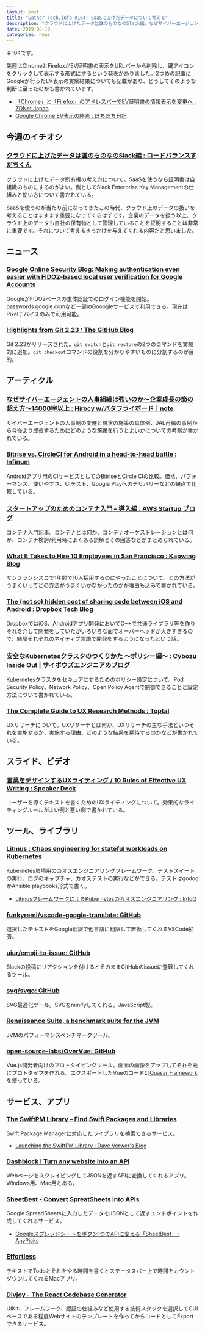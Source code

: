 ```yaml
---
layout: post
title: "Gather-Tech.info #164: SaaSに上げたデータについて考える"
description: "クラウドに上げたデータは誰のものなのSlack編、なぜサイバーエージェントの人事組織は強いのか など"
date: 2019-08-19
categories: news
---
```


＃164です。

先週はChromeとFirefoxがEV証明書の表示をURLバーから削除し、鍵アイコンをクリックして表示する形式にするという発表がありました。2つめの記事にGoogleが行ったEV表示の実験結果についても記載があり、どうしてそのような判断に至ったのかも書かれています。

- [「Chrome」と「Firefox」のアドレスバーでEV証明書の情報表示を変更へ : ZDNet Japan](https://japan.zdnet.com/article/35141280/)
- [Google Chrome EV表示の終焉 : ぼちぼち日記](https://jovi0608.hatenablog.com/entry/2019/08/12/095854)

## 今週のイチオシ

### [クラウドに上げたデータは誰のものなのSlack編 : ロードバランスすだちくん](https://blog.animereview.jp/slack_ekm/)

クラウドに上げたデータ所有権の考え方について。SaaSを使うなら証明書は自組織のものにするのがよい。例としてSlack Enterprise Key Managementの仕組みと使い方について書かれている。

SaaSを使うのが当たり前になってきたこの時代、クラウド上のデータの扱いを考えることはますます重要になってくるはずです。企業のデータを扱う以上、クラウド上のデータも自社の保有物として管理していることを証明することは非常に重要です。それについて考えるきっかけを与えてくれる内容だと思いました。

## ニュース

### [Google Online Security Blog: Making authentication even easier with FIDO2-based local user verification for Google Accounts](https://security.googleblog.com/2019/08/making-authentication-even-easier-with_12.html)

GoogleがFIDO2ベースの生体認証でのログイン機能を開始。passwords.google.comなど一部のGooogleサービスで利用できる。現在はPixelデバイスのみで利用可能。

### [Highlights from Git 2.23 : The GitHub Blog](https://github.blog/2019-08-16-highlights-from-git-2-23/)

Git 2.23がリリースされた。`git switch`と`git restore`の2つのコマンドを実験的に追加。`git checkout`コマンドの役割を分かりやすいものに分割するのが目的。

## アーティクル

### [なぜサイバーエージェントの人事組織は強いのか〜企業成長の節の超え方〜14000字以上 : Hirocy w/バタフライボード｜note](https://note.mu/startupm/n/n3f3021af5580)

サイバーエージェントの人事制の変遷と現状の施策の具体例、JAL再編の事例から今後より成長するためにどのような施策を行うとよいかについての考察が書かれている。

### [Bitrise vs. CircleCI for Android in a head-to-head battle : Infinum](https://infinum.co/the-capsized-eight/bitrise-vs-circleci-for-android-in-a-head-to-head-battle)

Androidアプリ用のCIサービスとしてのBitriseとCircle CIの比較。価格、パフォーマンス、使いやすさ、UIテスト、Google Playへのデリバリーなどの観点で比較している。

### [スタートアップのためのコンテナ入門 – 導入編 : AWS Startup ブログ](https://aws.amazon.com/jp/blogs/startup/techblog-container-introduction/)

コンテナ入門記事。コンテナとは何か、コンテナオーケストレーションとは何か、コンテナ検討/利用時によくある誤解とその回答などがまとめられている。

### [What It Takes to Hire 10 Employees in San Francisco : Kapwing Blog](https://www.kapwing.com/blog/what-it-takes-to-hire-10-employees-in-san-francisco/)

サンフランシスコで1年間で10人採用するのにやったことについて。どの方法がうまくいってどの方法がうまくいかなかったのかが理由も込みで書かれている。

### [The (not so) hidden cost of sharing code between iOS and Android : Dropbox Tech Blog](https://blogs.dropbox.com/tech/2019/08/the-not-so-hidden-cost-of-sharing-code-between-ios-and-android/)

DropboxではiOS、Androidアプリ開発においてC++で共通ライブラリ等を作りそれを介して開発をしていたがいろいろな面でオーバーヘッドが大きすぎるので、結局それぞれのネイティブ言語で開発をするようになったという話。

### [安全なKubernetesクラスタのつくりかた 〜ポリシー編〜 : Cybozu Inside Out | サイボウズエンジニアのブログ](https://blog.cybozu.io/entry/2019/08/15/090000)

Kubernetesクラスタをセキュアにするためのポリシー設定について。Pod Security Policy、Network Policy、Open Policy Agentで制御できることと設定方法について書かれている。

### [The Complete Guide to UX Research Methods : Toptal](https://www.toptal.com/designers/user-research/guide-to-ux-research-methods)

UXリサーチについて。UXリサーチとは何か、UXリサーチの主な手法といつそれを実施するか、実施する理由、どのような結果を期待するのかなどが書かれている。

## スライド、ビデオ

### [言葉をデザインするUXライティング / 10 Rules of Effective UX Writing : Speaker Deck](https://speakerdeck.com/bcrikko/10-rules-of-effective-ux-writing)

ユーザーを導くテキストを書くためのUXライティングについて。効果的なライティングルールがよい例と悪い例で書かれている。

## ツール、ライブラリ

### [Litmus : Chaos engineering for stateful workloads on Kubernetes](https://openebs.io/litmus)

Kubernetes環境用のカオスエンジニアリングフレームワーク。テストスイートの実行、ログのキャプチャ、カオステストの実行などができる。テストはgodogかAnsible playbooks形式で書く。

- [LitmusフレームワークによるKubernetesのカオスエンジニアリング : InfoQ](https://www.infoq.com/jp/news/2019/08/litmus-chaos-engineering-kube/)

### [funkyremi/vscode-google-translate: GitHub](https://github.com/funkyremi/vscode-google-translate)

選択したテキストをGoogle翻訳で他言語に翻訳して置換してくれるVSCode拡張。

### [uiur/emoji-to-issue: GitHub](https://github.com/uiur/emoji-to-issue)

Slackの投稿にリアクションを付けるとそのままGitHubのissueに登録してくれるツール。

### [svg/svgo: GitHub](https://github.com/svg/svgo)

SVG最適化ツール。SVGをminifyしてくれる。JavaScript製。

### [Renaissance Suite, a benchmark suite for the JVM](https://renaissance.dev/)

JVMのパフォーマンスベンチマークツール。

### [open-source-labs/OverVue: GitHub](https://github.com/open-source-labs/OverVue)

Vue.js開発者向けのプロトタイピングツール。画面の画像をアップしてそれを元にプロトタイプを作れる。エクスポートしたVueのコードは[Quasar Framework](https://quasar.dev/)を使っている。

## サービス、アプリ

### [The SwiftPM Library – Find Swift Packages and Libraries](https://swiftpm.co/)

Swift Package Managerに対応したライブラリを検索できるサービス。

- [Launching the SwiftPM Library : Dave Verwer's Blog](https://daveverwer.com/blog/launching-the-swiftpm-library/)

### [Dashblock l Turn any website into an API](https://dashblock.com/)

WebページをスクレイピングしてJSONを返すAPIに変換してくれるアプリ。Windows用、Mac用とある。

### [SheetBest - Convert SpreatSheets into APIs](https://sheet.best/#/)

Google SpreadSheetsに入力したデータをJSONとして返すエンドポイントを作成してくれるサービス。

- [Googleスプレッドシートをボタン1つでAPIに変える「SheetBest」 : AnyPicks](https://www.anypicks.jp/news_contents/product-sheet-best)

### [Effortless](https://www.effortless.app/)

テキストでTodoとそれをやる時間を書くとステータスバー上で時間をカウントダウンしてくれるMacアプリ。

### [Divjoy - The React Codebase Generator](https://divjoy.com/)

UIKit、フレームワーク、認証の仕組みなど使用する技術スタックを選択してGUIベースである程度Webサイトのテンプレートを作ってからコードとしてExportできるサービス。
